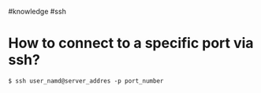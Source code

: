 #knowledge
#ssh

# How to connect to a specific port via ssh?

```
$ ssh user_namd@server_addres -p port_number
```

